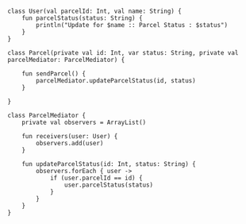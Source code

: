 <pre>
<code>
class User(val parcelId: Int, val name: String) {
    fun parcelStatus(status: String) {
        println("Update for $name :: Parcel Status : $status")
    }
}

class Parcel(private val id: Int, var status: String, private val parcelMediator: ParcelMediator) {

    fun sendParcel() {
        parcelMediator.updateParcelStatus(id, status)
    }

}

class ParcelMediator {
    private val observers = ArrayList<User>()

    fun receivers(user: User) {
        observers.add(user)
    }

    fun updateParcelStatus(id: Int, status: String) {
        observers.forEach { user ->
            if (user.parcelId == id) {
                user.parcelStatus(status)
            }
        }
    }
}
</code>
</pre>
